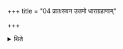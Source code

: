 +++
title = "04 प्रातःसवन उत्तमो धाराग्रहाणाम्"

+++

<details><summary>थिते</summary>

4. At the time of the morning pressing', it is filled as the last of the scoops to be filled from the streams.?  

[^1]: Cf. TS VI.6. 11.3.  

[^2]: Thus after the Dhruva-scoop. According to ŚB IV.5.3.7, it is to be filled after the Āgrayaṇa-scoop. 
</details>
